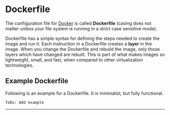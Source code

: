 # Dockerfile

The configuration file for [Docker][1] is called **Dockerfile** (casing does not matter unless 
your file system is running in a strict case sensitive mode).

Dockerfile has a simple syntax for defining the steps needed to create the image and run it. Each 
instruction in a Dockerfile creates a **layer** in the image. When you change the Dockerfile and 
rebuild the image, only those layers which have changed are rebuilt. This is part of what makes 
images so lightweight, small, and fast, when compared to other virtualization technologies.

## Example Dockerfile

Following is an example for a Dockerfile. It is minimalist, but fully functional.

```
ToDo: Add example
```

---

[1]: https://docs.docker.com/
